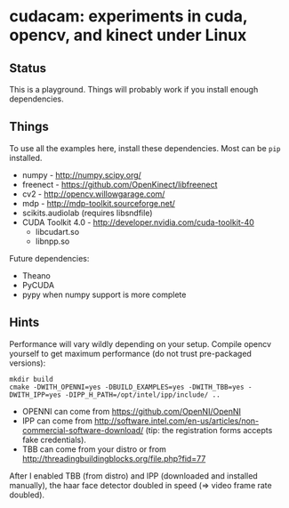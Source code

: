 cudacam: experiments in cuda, opencv, and kinect under Linux
============================================================

Status
------
This is a playground.  Things will probably work if you
install enough dependencies.


Things
------
To use all the examples here, install these dependencies.  Most can be `pip` installed.

* numpy - http://numpy.scipy.org/
* freenect - https://github.com/OpenKinect/libfreenect
* cv2 - http://opencv.willowgarage.com/
* mdp - http://mdp-toolkit.sourceforge.net/
* scikits.audiolab (requires libsndfile)
* CUDA Toolkit 4.0 - http://developer.nvidia.com/cuda-toolkit-40
  * libcudart.so
  * libnpp.so

Future dependencies:

* Theano
* PyCUDA
* pypy when numpy support is more complete


Hints
-----
Performance will vary wildly depending on your setup.
Compile opencv yourself to get maximum performance (do not trust pre-packaged versions):

    mkdir build
    cmake -DWITH_OPENNI=yes -DBUILD_EXAMPLES=yes -DWITH_TBB=yes -DWITH_IPP=yes -DIPP_H_PATH=/opt/intel/ipp/include/ ..

* OPENNI can come from https://github.com/OpenNI/OpenNI
* IPP can come from http://software.intel.com/en-us/articles/non-commercial-software-download/ (tip: the registration forms accepts fake credentials).
* TBB can come from your distro or from http://threadingbuildingblocks.org/file.php?fid=77

After I enabled TBB (from distro) and IPP (downloaded and installed manually), the
haar face detector doubled in speed (=> video frame rate doubled).
